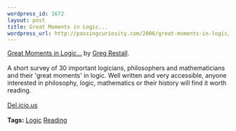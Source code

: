 ```yaml
--- 
wordpress_id: 1672
layout: post
title: Great Moments in Logic...
wordpress_url: http://passingcuriosity.com/2006/great-moments-in-logic/
---
```

<a class="title" href="http://consequently.org/writing/logicians/">Great Moments in Logic...</a> by <a href="http://consequently.org/">Greg Restall</a>.<br /><br />A short survey of 30 important logicians, philosophers and mathematicians and their 'great moments' in logic. Well written and very accessible, anyone interested in philosophy, logic, mathematics or their history will find it worth reading.<br /><br /><a href="http://del.icio.us/url/b061215bc006734d18b6b7d92c38843d">Del.icio.us</a><br /><br /><span class="tags"><strong>Tags:</strong> <a rel="tag" href="http:/del.icio.us/thsutton/logic">Logic</a> <a rel="tag" href="http:/del.icio.us/thsutton/reading">Reading</a></span>
